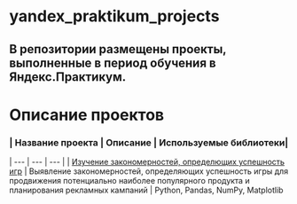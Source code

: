 # yandex_praktikum_projects
## В репозитории размещены проекты, выполненные в период обучения в Яндекс.Практикум.
# Описание проектов

###  | Название проекта | Описание | Используемые библиотеки|
| --- | --- | --- |
| [Изучение закономерностей, определющих успешность игр](https://github.com/Zackanick/yandex_praktikum_projects/tree/main/computer_games-success_sale) | Выявление закономерностей, определяющих успешность игры для продвижения потенциально наиболее популярного продукта и планирования рекламных кампаний | Python, Pandas, NumPy, Matplotlib

